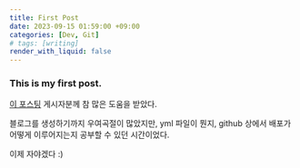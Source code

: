 ```yaml
---
title: First Post
date: 2023-09-15 01:59:00 +09:00
categories: [Dev, Git]
# tags: [writing]
render_with_liquid: false
---
```


### This is my first post.

[이 포스팅](https://jjikin.com/posts/Jekyll-Chirpy-%ED%85%8C%EB%A7%88%EB%A5%BC-%ED%99%9C%EC%9A%A9%ED%95%9C-Github-%EB%B8%94%EB%A1%9C%EA%B7%B8-%EB%A7%8C%EB%93%A4%EA%B8%B0(2023-6%EC%9B%94-%EA%B8%B0%EC%A4%80)/) 게시자분께 참 많은 도움을 받았다.

블로그를 생성하기까지 우여곡절이 많았지만,
yml 파일이 뭔지, github 상에서 배포가 어떻게 이루어지는지
공부할 수 있던 시간이었다.

이제 자야겠다 :)